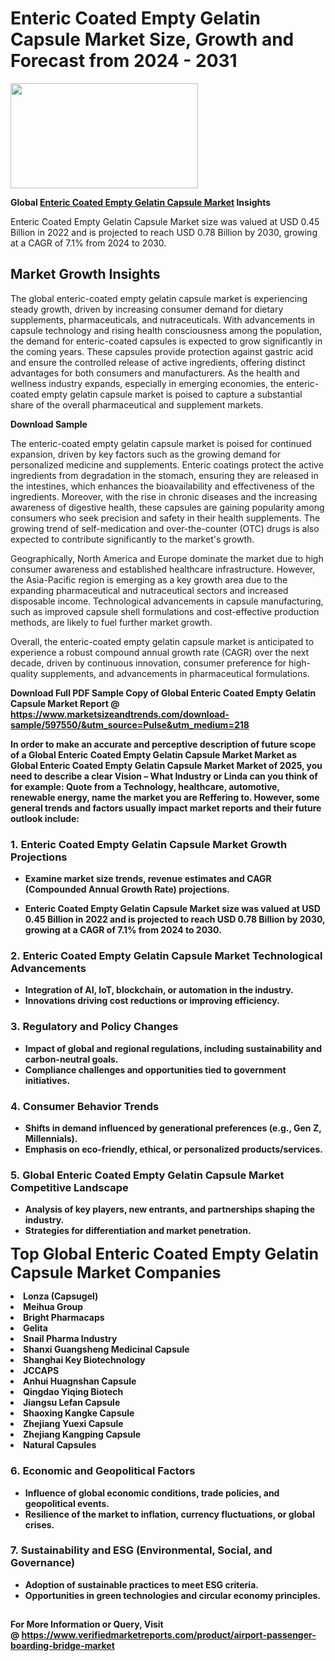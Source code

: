 <H1>Enteric Coated Empty Gelatin Capsule Market Size, Growth and Forecast from 2024 - 2031</H1><img class="aligncenter size-medium wp-image-584254" src="https://thirdeyenews.in/wp-content/uploads/2024/09/Global-Market-Research-300x168.jpeg" alt="" width="300" height="168" /><p><strong>Global&nbsp;<a href="https://www.marketsizeandtrends.com/download-sample/597550/&amp;utm_source=Pulse&amp;utm_medium=218">Enteric Coated Empty Gelatin Capsule Market</a> Insights</strong></p><p>Enteric Coated Empty Gelatin Capsule Market size was valued at USD 0.45 Billion in 2022 and is projected to reach USD 0.78 Billion by 2030, growing at a CAGR of 7.1% from 2024 to 2030.</p><p><h2>Market Growth Insights</h2> <p>The global enteric-coated empty gelatin capsule market is experiencing steady growth, driven by increasing consumer demand for dietary supplements, pharmaceuticals, and nutraceuticals. With advancements in capsule technology and rising health consciousness among the population, the demand for enteric-coated capsules is expected to grow significantly in the coming years. These capsules provide protection against gastric acid and ensure the controlled release of active ingredients, offering distinct advantages for both consumers and manufacturers. As the health and wellness industry expands, especially in emerging economies, the enteric-coated empty gelatin capsule market is poised to capture a substantial share of the overall pharmaceutical and supplement markets.</p> <p><strong>Download Sample</strong></p> <p>The enteric-coated empty gelatin capsule market is poised for continued expansion, driven by key factors such as the growing demand for personalized medicine and supplements. Enteric coatings protect the active ingredients from degradation in the stomach, ensuring they are released in the intestines, which enhances the bioavailability and effectiveness of the ingredients. Moreover, with the rise in chronic diseases and the increasing awareness of digestive health, these capsules are gaining popularity among consumers who seek precision and safety in their health supplements. The growing trend of self-medication and over-the-counter (OTC) drugs is also expected to contribute significantly to the market's growth.</p> <p>Geographically, North America and Europe dominate the market due to high consumer awareness and established healthcare infrastructure. However, the Asia-Pacific region is emerging as a key growth area due to the expanding pharmaceutical and nutraceutical sectors and increased disposable income. Technological advancements in capsule manufacturing, such as improved capsule shell formulations and cost-effective production methods, are likely to fuel further market growth.</p> <p>Overall, the enteric-coated empty gelatin capsule market is anticipated to experience a robust compound annual growth rate (CAGR) over the next decade, driven by continuous innovation, consumer preference for high-quality supplements, and advancements in pharmaceutical formulations.</p> <p><strong></p><p><span class=""><strong>Download Full PDF Sample Copy of Global Enteric Coated Empty Gelatin Capsule Market Report</strong> @ <a href="https://www.marketsizeandtrends.com/download-sample/597550/&amp;utm_source=Pulse&amp;utm_medium=218" target="_blank">https://www.marketsizeandtrends.com/download-sample/597550/&amp;utm_source=Pulse&amp;utm_medium=218</a></span></p><p>In order to make an accurate and perceptive description of future scope of a Global&nbsp;Enteric Coated Empty Gelatin Capsule Market Market as Global&nbsp;Enteric Coated Empty Gelatin Capsule Market Market of 2025, you need to describe a clear Vision &ndash; What Industry or Linda can you think of for example: Quote from a Technology, healthcare, automotive, renewable energy, name the market you are Reffering to. However, some general trends and factors usually impact market reports and their future outlook include:</p><h3>1.&nbsp;<strong>Enteric Coated Empty Gelatin Capsule Market Growth Projections</strong></h3><ul><li>Examine market size trends, revenue estimates and CAGR (Compounded Annual Growth Rate) projections.</li><li><p>Enteric Coated Empty Gelatin Capsule Market size was valued at USD 0.45 Billion in 2022 and is projected to reach USD 0.78 Billion by 2030, growing at a CAGR of 7.1% from 2024 to 2030.</p></li></ul><h3>2.&nbsp;<strong>Enteric Coated Empty Gelatin Capsule Market Technological Advancements</strong></h3><ul><li>Integration of AI, IoT, blockchain, or automation in the industry.</li><li>Innovations driving cost reductions or improving efficiency.</li></ul><h3>3.&nbsp;<strong>Regulatory and Policy Changes</strong></h3><ul><li>Impact of global and regional regulations, including sustainability and carbon-neutral goals.</li><li>Compliance challenges and opportunities tied to government initiatives.</li></ul><h3>4.&nbsp;<strong>Consumer Behavior Trends</strong></h3><ul><li>Shifts in demand influenced by generational preferences (e.g., Gen Z, Millennials).</li><li>Emphasis on eco-friendly, ethical, or personalized products/services.</li></ul><h3>5.&nbsp;<strong>Global Enteric Coated Empty Gelatin Capsule Market Competitive Landscape</strong></h3><ul><li>Analysis of key players, new entrants, and partnerships shaping the industry.</li><li>Strategies for differentiation and market penetration.</li></ul><p data-pm-slice="1 1 []"><span style="color: inherit; font-family: inherit; font-size: 25px;">Top Global Enteric Coated Empty Gelatin Capsule Market Companies</span></p><div class="" data-test-id=""><p><li>Lonza (Capsugel)</li><li> Meihua Group</li><li> Bright Pharmacaps</li><li> Gelita</li><li> Snail Pharma Industry</li><li> Shanxi Guangsheng Medicinal Capsule</li><li> Shanghai Key Biotechnology</li><li> JCCAPS</li><li> Anhui Huagnshan Capsule</li><li> Qingdao Yiqing Biotech</li><li> Jiangsu Lefan Capsule</li><li> Shaoxing Kangke Capsule</li><li> Zhejiang Yuexi Capsule</li><li> Zhejiang Kangping Capsule</li><li> Natural Capsules</li></p></div><h3>6.&nbsp;<strong>Economic and Geopolitical Factors</strong></h3><ul><li>Influence of global economic conditions, trade policies, and geopolitical events.</li><li>Resilience of the market to inflation, currency fluctuations, or global crises.</li></ul><h3>7.&nbsp;<strong>Sustainability and ESG (Environmental, Social, and Governance)</strong></h3><ul><li>Adoption of sustainable practices to meet ESG criteria.</li><li>Opportunities in green technologies and circular economy principles.</li></ul><h2><strong style="font-size: 14px;">For More Information or Query, Visit @&nbsp;</strong><a style="background-color: #ffffff; font-size: 14px;" href="https://www.marketsizeandtrends.com/report/enteric-coated-empty-gelatin-capsule-market/" target="_blank">https://www.verifiedmarketreports.com/product/airport-passenger-boarding-bridge-market</a></h2>
